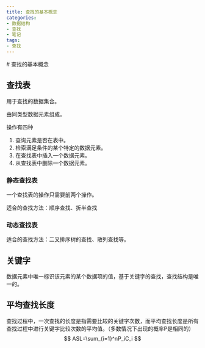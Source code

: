```yaml
---
title: 查找的基本概念
categories: 
- 数据结构
- 查找
- 笔记
tags:
- 查找
---
```

<head>
    <script src="https://cdn.mathjax.org/mathjax/latest/MathJax.js?config=TeX-AMS-MML_HTMLorMML" type="text/javascript"></script>
    <script type="text/x-mathjax-config">
        MathJax.Hub.Config({
            tex2jax: {
            skipTags: ['script', 'noscript', 'style', 'textarea', 'pre'],
            inlineMath: [['$','$']]
            }
        });
    </script>
</head>
# 查找的基本概念

## 查找表

用于查找的数据集合。

由同类型数据元素组成。

操作有四种

1. 查询元素是否在表中。
2. 检索满足条件的某个特定的数据元素。
3. 在查找表中插入一个数据元素。
4. 从查找表中删除一个数据元素。

### 静态查找表

一个查找表的操作只需要前两个操作。

适合的查找方法：顺序查找、折半查找

### 动态查找表

适合的查找方法：二叉排序树的查找、散列查找等。



## 关键字

数据元素中唯一标识该元素的某个数据项的值，基于关键字的查找，查找结构是唯一的。



## 平均查找长度

查找过程中，一次查找的长度是指需要比较的关键字次数，而平均查找长度是所有查找过程中进行关键字比较次数的平均值。（多数情况下出现的概率P是相同的）
$$
ASL=\sum_{i=1}^nP_iC_i
$$
